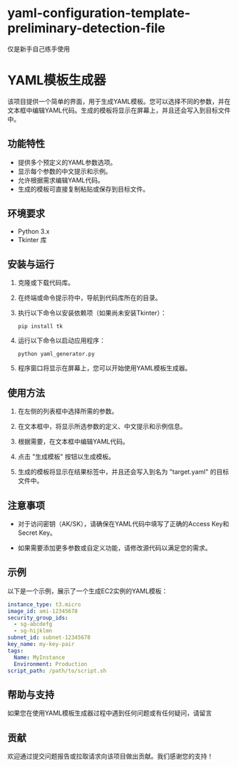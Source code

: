 # yaml-configuration-template-preliminary-detection-file
仅是新手自己练手使用
# YAML模板生成器

该项目提供一个简单的界面，用于生成YAML模板。您可以选择不同的参数，并在文本框中编辑YAML代码。生成的模板将显示在屏幕上，并且还会写入到目标文件中。

## 功能特性

- 提供多个预定义的YAML参数选项。
- 显示每个参数的中文提示和示例。
- 允许根据需求编辑YAML代码。
- 生成的模板可直接复制粘贴或保存到目标文件。

## 环境要求

- Python 3.x
- Tkinter 库

## 安装与运行

1. 克隆或下载代码库。

2. 在终端或命令提示符中，导航到代码库所在的目录。

3. 执行以下命令以安装依赖项（如果尚未安装Tkinter）：

   ```
   pip install tk
   ```

4. 运行以下命令以启动应用程序：

   ```
   python yaml_generator.py
   ```

5. 程序窗口将显示在屏幕上，您可以开始使用YAML模板生成器。

## 使用方法

1. 在左侧的列表框中选择所需的参数。

2. 在文本框中，将显示所选参数的定义、中文提示和示例信息。

3. 根据需要，在文本框中编辑YAML代码。

4. 点击 "生成模板" 按钮以生成模板。

5. 生成的模板将显示在结果标签中，并且还会写入到名为 "target.yaml" 的目标文件中。

## 注意事项

- 对于访问密钥（AK/SK），请确保在YAML代码中填写了正确的Access Key和Secret Key。

- 如果需要添加更多参数或自定义功能，请修改源代码以满足您的需求。

## 示例

以下是一个示例，展示了一个生成EC2实例的YAML模板：

```yaml
instance_type: t3.micro
image_id: ami-12345678
security_group_ids:
  - sg-abcdefg
  - sg-hijklmn
subnet_id: subnet-12345678
key_name: my-key-pair
tags:
  Name: MyInstance
  Environment: Production
script_path: /path/to/script.sh
```

## 帮助与支持

如果您在使用YAML模板生成器过程中遇到任何问题或有任何疑问，请留言

## 贡献

欢迎通过提交问题报告或拉取请求向该项目做出贡献。我们感谢您的支持！
